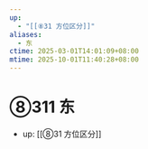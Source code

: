 ```yaml
---
up:
  - "[[⑧31 方位区分]]"
aliases:
  - 东
ctime: 2025-03-01T14:01:09+08:00
mtime: 2025-10-01T11:40:28+08:00
---
```


# ⑧311 东

- up: [[⑧31 方位区分]]
